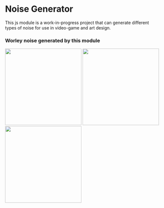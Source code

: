 # Noise Generator

This js module is a work-in-progress project that can generate different types of noise for use in video-game and art design. 


### Worley noise generated by this module

<img src="https://i.ibb.co/djcPpmm/Screen-Shot-2020-12-01-at-1-11-24-PM.png" height = 250>
<img src="https://i.ibb.co/gVDX1ww/Screen-Shot-2020-12-01-at-1-15-11-PM.png" height = 250>
<img src="https://i.ibb.co/3yb8mSS/Screen-Shot-2020-12-01-at-1-11-47-PM.png" height = 250>
